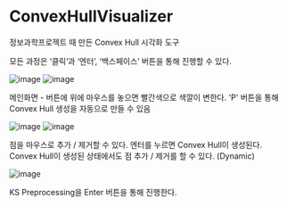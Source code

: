 # ConvexHullVisualizer

정보과학프로젝트 때 만든 Convex Hull 시각화 도구

모든 과정은 ‘클릭’과 ‘엔터’, ‘백스페이스’ 버튼을 통해 진행할 수 있다. 

![image](https://user-images.githubusercontent.com/46951576/122516578-e6e6af80-d049-11eb-81f3-2000da5f17a2.png)
![image](https://user-images.githubusercontent.com/46951576/122516593-e9e1a000-d049-11eb-81e2-b2c7871c6358.png)

메인화면 - 버튼에 위에 마우스를 놓으면 빨간색으로 색깔이 변한다. 'P' 버튼을 통해 Convex Hull 생성을 자동으로 만들 수 있음
 
 ![image](https://user-images.githubusercontent.com/46951576/122516617-f1a14480-d049-11eb-9788-079b4498a3a1.png)
![image](https://user-images.githubusercontent.com/46951576/122516619-f36b0800-d049-11eb-8806-20229b77afea.png)

점을 마우스로 추가 / 제거할 수 있다. 엔터를 누르면 Convex Hull이 생성된다.
Convex Hull이 생성된 상태에서도 점 추가 / 제거를 할 수 있다. (Dynamic)

![image](https://user-images.githubusercontent.com/46951576/122516631-f665f880-d049-11eb-967f-8259b49c7dc8.png)

KS Preprocessing을 Enter 버튼을 통해 진행한다.
